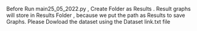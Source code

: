 Before Run main25_05_2022.py , Create Folder as Results .
Result graphs will store in Results Folder , because we put the path as Results to save Graphs.
Please Dowload the dataset using the Dataset link.txt file 
